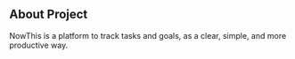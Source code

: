 ## About Project

NowThis is a platform to track tasks and goals, as a clear, simple, and more productive way.
